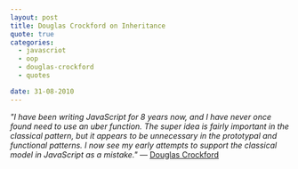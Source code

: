 ```yaml
---
layout: post
title: Douglas Crockford on Inheritance 
quote: true
categories:
  - javascriot
  - oop
  - douglas-crockford
  - quotes

date: 31-08-2010
---
```


*"I have been writing JavaScript for 8 years now, and I have never once found need to use an uber function. The super idea is fairly important in the classical pattern, but it appears to be unnecessary in the prototypal and functional patterns. I now see my early attempts to support the classical model in JavaScript as a mistake."* — [Douglas Crockford](http://javascript.crockford.com/inheritance.html)
